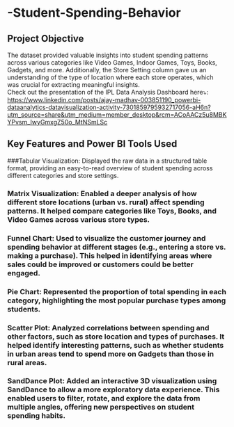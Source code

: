 # -Student-Spending-Behavior
## Project Objective
The dataset provided valuable insights into student spending patterns across various categories like Video Games, Indoor Games, Toys, Books, Gadgets, and more. Additionally, the Store Setting column gave us an understanding of the type of location where each store operates, which was crucial for extracting meaningful insights.</br>
Check out the presentation of the IPL Data Analysis Dashboard here⤵:</br>
https://www.linkedin.com/posts/ajay-madhav-003851190_powerbi-dataanalytics-datavisualization-activity-7301859795932717056-aH6n?utm_source=share&utm_medium=member_desktop&rcm=ACoAACz5u8MBKYPvsm_IwyGmxgZ50o_MtNSmLSc
## Key Features and Power BI Tools Used
###Tabular Visualization: Displayed the raw data in a structured table format, providing an easy-to-read overview of student spending across different categories and store settings.</br>
### Matrix Visualization: Enabled a deeper analysis of how different store locations (urban vs. rural) affect spending patterns. It helped compare categories like Toys, Books, and Video Games across various store types.</br>
### Funnel Chart: Used to visualize the customer journey and spending behavior at different stages (e.g., entering a store vs. making a purchase). This helped in identifying areas where sales could be improved or customers could be better engaged.</br>
### Pie Chart: Represented the proportion of total spending in each category, highlighting the most popular purchase types among students.</br>
### Scatter Plot: Analyzed correlations between spending and other factors, such as store location and types of purchases. It helped identify interesting patterns, such as whether students in urban areas tend to spend more on Gadgets than those in rural areas.</br>
### SandDance Plot: Added an interactive 3D visualization using SandDance to allow a more exploratory data experience. This enabled users to filter, rotate, and explore the data from multiple angles, offering new perspectives on student spending habits.
